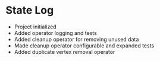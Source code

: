 # State Log

- Project initialized
- Added operator logging and tests
- Added cleanup operator for removing unused data
- Made cleanup operator configurable and expanded tests
- Added duplicate vertex removal operator
